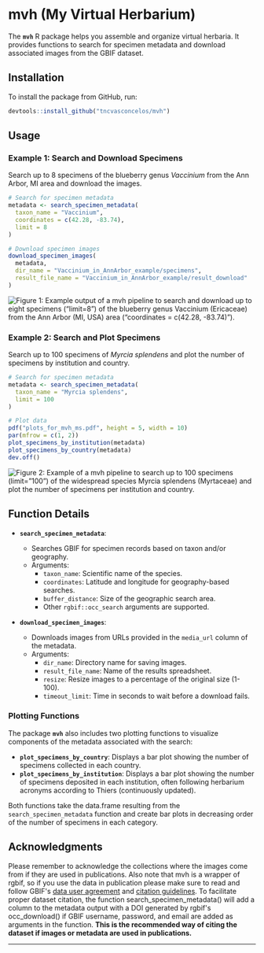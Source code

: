 # mvh (My Virtual Herbarium)

The **`mvh`** R package helps you assemble and organize virtual herbaria. It provides functions to search for specimen metadata and download associated images from the GBIF dataset.

## Installation

To install the package from GitHub, run:

```r
devtools::install_github("tncvasconcelos/mvh")
```

## Usage

### Example 1: Search and Download Specimens

Search up to 8 specimens of the blueberry genus *Vaccinium* from the Ann Arbor, MI area and download the images.

```r
# Search for specimen metadata
metadata <- search_specimen_metadata(
  taxon_name = "Vaccinium",
  coordinates = c(42.28, -83.74),
  limit = 8
)

# Download specimen images
download_specimen_images(
  metadata,
  dir_name = "Vaccinium_in_AnnArbor_example/specimens",
  result_file_name = "Vaccinium_in_AnnArbor_example/result_download"
)
```

![Figure 1: Example output of a mvh pipeline to search and download up to eight specimens (“limit=8”) of the blueberry genus Vaccinium (Ericaceae) from the Ann Arbor (MI, USA) area (“coordinates = c(42.28, -83.74)”).](https://i.imgur.com/ENqrxlf.png)

### Example 2: Search and Plot Specimens

Search up to 100 specimens of *Myrcia splendens* and plot the number of specimens by institution and country.

```r
# Search for specimen metadata
metadata <- search_specimen_metadata(
  taxon_name = "Myrcia splendens",
  limit = 100
)

# Plot data
pdf("plots_for_mvh_ms.pdf", height = 5, width = 10)
par(mfrow = c(1, 2))
plot_specimens_by_institution(metadata)
plot_specimens_by_country(metadata)
dev.off()
```
![Figure 2: Example of a mvh pipeline to search up to 100 specimens (limit=”100”) of the widespread species Myrcia splendens (Myrtaceae) and plot the number of specimens per institution and country.](https://i.imgur.com/90nGD7B.png)


## Function Details

- **`search_specimen_metadata`**: 
  - Searches GBIF for specimen records based on taxon and/or geography.
  - Arguments:
    - `taxon_name`: Scientific name of the species.
    - `coordinates`: Latitude and longitude for geography-based searches.
    - `buffer_distance`: Size of the geographic search area.
    - Other `rgbif::occ_search` arguments are supported.

- **`download_specimen_images`**: 
  - Downloads images from URLs provided in the `media_url` column of the metadata.
  - Arguments:
    - `dir_name`: Directory name for saving images.
    - `result_file_name`: Name of the results spreadsheet.
    - `resize`: Resize images to a percentage of the original size (1-100).
    - `timeout_limit`: Time in seconds to wait before a download fails.

### Plotting Functions

The package **`mvh`** also includes two plotting functions to visualize components of the metadata associated with the search:

- **`plot_specimens_by_country`**: Displays a bar plot showing the number of specimens collected in each country.
- **`plot_specimens_by_institution`**: Displays a bar plot showing the number of specimens deposited in each institution, often following herbarium acronyms according to Thiers (continuously updated).

Both functions take the data.frame resulting from the `search_specimen_metadata` function and create bar plots in decreasing order of the number of specimens in each category.

## Acknowledgments

Please remember to acknowledge the collections where the images come from if they are used in publications. Also note that mvh is a wrapper of rgbif, so if you use the data in publication please make sure to read and follow GBIF's [data user agreement](https://www.gbif.org/terms/data-user) and [citation guidelines](https://www.gbif.org/citation-guidelines#thirdParty). To facilitate proper dataset citation, the function search_specimen_metadata() will add a column to the metadata output with a DOI generated by rgbif's occ_download() if GBIF username, password, and email are added as arguments in the function. **This is the recommended way of citing the dataset if images or metadata are used in publications.**


---
